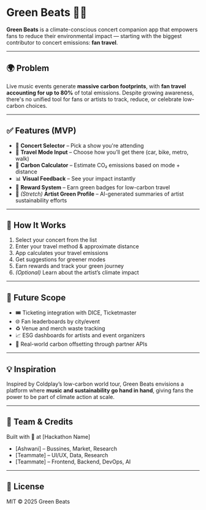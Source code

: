 # Green Beats 🎵🌱

**Green Beats** is a climate-conscious concert companion app that empowers fans to reduce their environmental impact — starting with the biggest contributor to concert emissions: **fan travel**.

---

## 🌍 Problem

Live music events generate **massive carbon footprints**, with **fan travel accounting for up to 80%** of total emissions. Despite growing awareness, there's no unified tool for fans or artists to track, reduce, or celebrate low-carbon choices.

---

## ✅ Features (MVP)

- 🎫 **Concert Selector** – Pick a show you're attending  
- 🚗 **Travel Mode Input** – Choose how you’ll get there (car, bike, metro, walk)  
- 🧮 **Carbon Calculator** – Estimate CO₂ emissions based on mode + distance  
- 📊 **Visual Feedback** – See your impact instantly  
- 🏅 **Reward System** – Earn green badges for low-carbon travel  
- 🧠 *(Stretch)* **Artist Green Profile** – AI-generated summaries of artist sustainability efforts

---

## 🚀 How It Works

1. Select your concert from the list  
2. Enter your travel method & approximate distance  
3. App calculates your travel emissions  
4. Get suggestions for greener modes  
5. Earn rewards and track your green journey  
6. *(Optional)* Learn about the artist’s climate impact

---

## 🔮 Future Scope

- 🎟️ Ticketing integration with DICE, Ticketmaster  
- 🌐 Fan leaderboards by city/event  
- ♻️ Venue and merch waste tracking  
- 📈 ESG dashboards for artists and event organizers  
- 🌱 Real-world carbon offsetting through partner APIs

---

## 💡 Inspiration

Inspired by Coldplay’s low-carbon world tour, Green Beats envisions a platform where **music and sustainability go hand in hand**, giving fans the power to be part of climate action at scale.

---

## 🤝 Team & Credits

Built with 💚 at [Hackathon Name]

- [Ashwani] – Bussines, Market, Research  
- [Teammate] – UI/UX, Data, Research  
- [Teammate] – Frontend, Backend, DevOps, AI
---

## 📜 License

MIT © 2025 Green Beats

